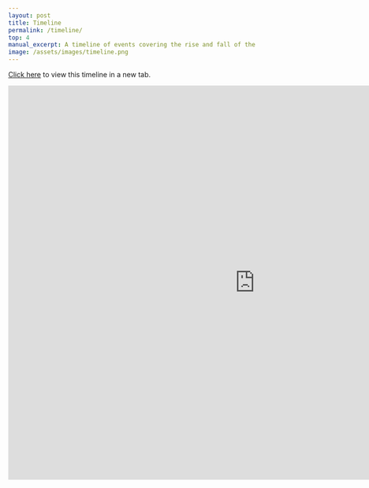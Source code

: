```yaml
---
layout: post
title: Timeline
permalink: /timeline/
top: 4
manual_excerpt: A timeline of events covering the rise and fall of the Makhnovist movement in Ukraine.
image: /assets/images/timeline.png
---
```


<html>
<p>
	<a href="https://cdn.knightlab.com/libs/timeline3/latest/embed/index.html?source=1Q03D8yFRxWLZDpM15TyxA9SQ9zVOJUL_RWpVaqmWeuI&font=Default&lang=en&initial_zoom=2&height=800" target="_blank">Click here</a>  to view this timeline in a new tab.
</p>
<p>
<iframe src='https://cdn.knightlab.com/libs/timeline3/latest/embed/index.html?source=1Q03D8yFRxWLZDpM15TyxA9SQ9zVOJUL_RWpVaqmWeuI&font=Default&lang=en&initial_zoom=4&height=1000' width='1000px' height='800px' webkitallowfullscreen mozallowfullscreen allowfullscreen frameborder='0'></iframe> 
</p>
</html>